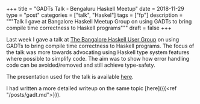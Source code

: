 +++
title       = "GADTs Talk - Bengaluru Haskell Meetup"
date        = 2018-11-29
type        = "post"
categories  = ["talk", "Haskel"]
tags        = ["fp"]
description = """Talk I gave at Bangalore Haskell Meetup Group on using GADTs to
bring compile time correctness to Haskell programs"""
draft       = false
+++

Last week I gave a talk at [The Bangalore Haskell User Group](https://www.meetup.com/The-Bangalore-Haskell-User-Group/) on using GADTs to
bring compile time correctness to Haskell programs. The focus of the talk was
more towards advocating using Haskell type system features where possible to
simplify code. The aim was to show  how error handling code can be
avoided/removed and still achieve type-safety.

The presentation used for the talk is available
[here](/presentations/gadt.pdf).

I had written a more detailed writeup on the same topic [here]({{<ref
"/posts/gadt.md">}}).


